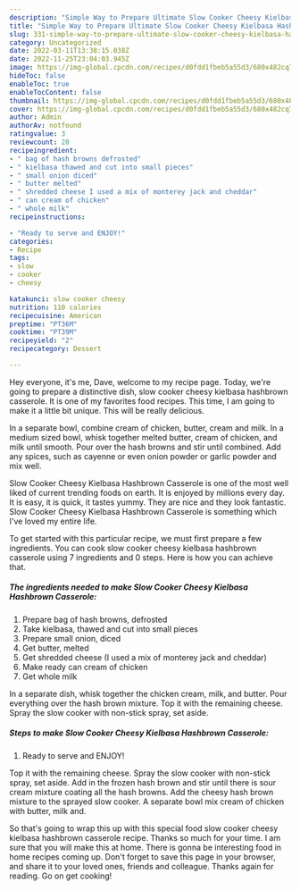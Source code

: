```yaml
---
description: "Simple Way to Prepare Ultimate Slow Cooker Cheesy Kielbasa Hashbrown Casserole"
title: "Simple Way to Prepare Ultimate Slow Cooker Cheesy Kielbasa Hashbrown Casserole"
slug: 331-simple-way-to-prepare-ultimate-slow-cooker-cheesy-kielbasa-hashbrown-casserole
category: Uncategorized
date: 2022-03-11T13:38:15.038Z
date: 2022-11-25T23:04:03.945Z
image: https://img-global.cpcdn.com/recipes/d0fdd1fbeb5a55d3/680x482cq70/slow-cooker-cheesy-kielbasa-hashbrown-casserole-recipe-main-photo.jpg
hideToc: false
enableToc: true
enableTocContent: false
thumbnail: https://img-global.cpcdn.com/recipes/d0fdd1fbeb5a55d3/680x482cq70/slow-cooker-cheesy-kielbasa-hashbrown-casserole-recipe-main-photo.jpg
cover: https://img-global.cpcdn.com/recipes/d0fdd1fbeb5a55d3/680x482cq70/slow-cooker-cheesy-kielbasa-hashbrown-casserole-recipe-main-photo.jpg
author: Admin
authorAv: notfound
ratingvalue: 3
reviewcount: 20
recipeingredient:
- " bag of hash browns defrosted"
- " kielbasa thawed and cut into small pieces"
- " small onion diced"
- " butter melted"
- " shredded cheese I used a mix of monterey jack and cheddar"
- " can cream of chicken"
- " whole milk"
recipeinstructions:

- "Ready to serve and ENJOY!"
categories:
- Recipe
tags:
- slow
- cooker
- cheesy

katakunci: slow cooker cheesy 
nutrition: 110 calories
recipecuisine: American
preptime: "PT36M"
cooktime: "PT39M"
recipeyield: "2"
recipecategory: Dessert

---
```



Hey everyone, it's me, Dave, welcome to my recipe page. Today, we're going to prepare a distinctive dish, slow cooker cheesy kielbasa hashbrown casserole. It is one of my favorites food recipes. This time, I am going to make it a little bit unique. This will be really delicious.

In a separate bowl, combine cream of chicken, butter, cream and milk. In a medium sized bowl, whisk together melted butter, cream of chicken, and milk until smooth. Pour over the hash browns and stir until combined. Add any spices, such as cayenne or even onion powder or garlic powder and mix well.

Slow Cooker Cheesy Kielbasa Hashbrown Casserole is one of the most well liked of current trending foods on earth. It is enjoyed by millions every day. It is easy, it is quick, it tastes yummy. They are nice and they look fantastic. Slow Cooker Cheesy Kielbasa Hashbrown Casserole is something which I've loved my entire life.


To get started with this particular recipe, we must first prepare a few ingredients. You can cook slow cooker cheesy kielbasa hashbrown casserole using 7 ingredients and 0 steps. Here is how you can achieve that.

<!--inarticleads1-->

##### The ingredients needed to make Slow Cooker Cheesy Kielbasa Hashbrown Casserole:

1. Prepare  bag of hash browns, defrosted
1. Take  kielbasa, thawed and cut into small pieces
1. Prepare  small onion, diced
1. Get  butter, melted
1. Get  shredded cheese (I used a mix of monterey jack and cheddar)
1. Make ready  can cream of chicken
1. Get  whole milk


In a separate dish, whisk together the chicken cream, milk, and butter. Pour everything over the hash brown mixture. Top it with the remaining cheese. Spray the slow cooker with non-stick spray, set aside. 

<!--inarticleads2-->

##### Steps to make Slow Cooker Cheesy Kielbasa Hashbrown Casserole:


1. Ready to serve and ENJOY!

Top it with the remaining cheese. Spray the slow cooker with non-stick spray, set aside. Add in the frozen hash brown and stir until there is sour cream mixture coating all the hash browns. Add the cheesy hash brown mixture to the sprayed slow cooker. A separate bowl mix cream of chicken with butter, milk and. 

So that's going to wrap this up with this special food slow cooker cheesy kielbasa hashbrown casserole recipe. Thanks so much for your time. I am sure that you will make this at home. There is gonna be interesting food in home recipes coming up. Don't forget to save this page in your browser, and share it to your loved ones, friends and colleague. Thanks again for reading. Go on get cooking!
